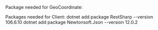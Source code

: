 Package needed for GeoCoordinate:

Packages needed for Client:
dotnet add package RestSharp --version 106.6.10
dotnet add package Newtonsoft.Json --version 12.0.2